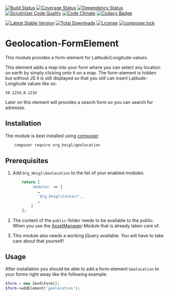 [![Build Status](https://travis-ci.org/heiglandreas/OrgHeiglGeolocation.svg)](https://travis-ci.org/heiglandreas/OrgHeiglGeolocation)
[![Coverage Status](https://coveralls.io/repos/github/heiglandreas/OrgHeiglGeolocation/badge.svg?branch=master)](https://coveralls.io/github/heiglandreas/OrgHeiglGeolocation?branch=master)
[![Dependency Status](https://www.versioneye.com/user/projects/58afe98a6200aa005085f34d/badge.svg?style=flat-square)](https://www.versioneye.com/user/projects/58afe98a6200aa005085f34d)
[![Scrutinizer Code Quality](https://scrutinizer-ci.com/g/heiglandreas/OrgHeiglGeolocation/badges/quality-score.png?b=master)](https://scrutinizer-ci.com/g/heiglandreas/OrgHeiglGeolocation/?branch=master)
[![Code Climate](https://lima.codeclimate.com/github/heiglandreas/OrgHeiglGeolocation/badges/gpa.svg)](https://lima.codeclimate.com/github/heiglandreas/OrgHeiglGeolocation)
[![Codacy Badge](https://api.codacy.com/project/badge/Grade/e70f9516c7d848f6b475e8a03419485b)](https://www.codacy.com/app/github_70/OrgHeiglGeolocation?utm_source=github.com&amp;utm_medium=referral&amp;utm_content=heiglandreas/OrgHeiglGeolocation&amp;utm_campaign=Badge_Grade)

[![Latest Stable Version](https://poser.pugx.org/org_heigl/geolocation/v/stable)](https://packagist.org/packages/org_heigl/geolocation)
[![Total Downloads](https://poser.pugx.org/org_heigl/geolocation/downloads)](https://packagist.org/packages/org_heigl/geolocation)
[![License](https://poser.pugx.org/org_heigl/geolocation/license)](https://packagist.org/packages/org_heigl/geolocation)
[![composer.lock](https://poser.pugx.org/org_heigl/geolocation/composerlock)](https://packagist.org/packages/org_heigl/geolocation)

# Geolocation-FormElement

This module provides a form-element for Latitude/Longitude-values.

This element adds a map into your form where you can select any location on earth
by simply clicking onto it on a map. The form-element is hidden but without JS
it is still displayed so that you still can insert Latitude-Longitude values like so:

    50.1234,8.1234

Later on this element will provides a search form
so you can search for adresses.

## Installation

The module is best installed using [composer](https://getcomposer.org)

```bash
    composer require org_heigl/geolocation
```

## Prerequisites

1. Add ```Org_Heigl\Geolocation``` to the list of your enabled modules.

    ```php
        return [
            'modules' => [
               …       
               'Org_Heigl\Contact',
               …
            ]
        ];
    ```

2. The content of the ```public```-folder needs to be available to the public.
   When you use the [AssetManager](https://github.com/RWOverdijk/AssetManager)-Module that is already taken care of.
   
3. This module also needs a working jQuery available. You will have to take care 
   about that yourself!
         
## Usage

After installation you should be able to add a form-element ```Geolocation``` to your forms right away
like the following example:

```php
$form = new Zend\Form();
$form->addElement('geolocation');
```


